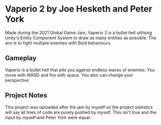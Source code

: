 # Vaperio 2 by Joe Hesketh and Peter York
Made during the 2021 Global Game Jam, Vaperio 2 is a bullet hell utilising Unity's Entity Component System to draw as many entities as possible. The aim is to fight multiple enemies with Boid behaviours.

## Gameplay
Vaperio is a bullet hell that pits you against endless waves of enemies. You move with WASD and fire with space. You also can change your perspective 

## Project Notes
This project was uploaded after the jam by myself so the project statistics will say all lines of code are purely pushed by myself. This isn't true and the input by myself and Peter York were equal.
